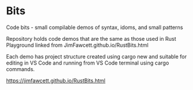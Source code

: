 # Bits
Code bits - small compilable demos of syntax, idoms, and small patterns 

Repository holds code demos that are the same as those used in Rust Playground linked
from JimFawcett.github.io/RustBits.html

Each demo has project structure created using cargo new and suitable for editing in VS Code
and running from VS Code terminal using cargo commands.

https://jimfawcett.github.io/RustBits.html
